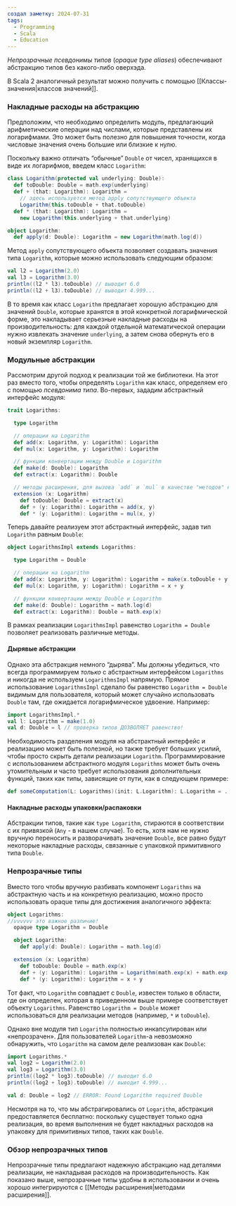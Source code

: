```yaml
---
создал заметку: 2024-07-31
tags:
  - Programming
  - Scala
  - Education
---
```

_Непрозрачные псевдонимы типов_ (_opaque type aliases_) обеспечивают абстракцию типов без какого-либо оверхэда.

В Scala 2 аналогичный результат можно получить с помощью [[Классы-значения|классов значений]].
### Накладные расходы на абстракцию
Предположим, что необходимо определить модуль, предлагающий арифметические операции над числами, которые представлены их логарифмами. Это может быть полезно для повышения точности, когда числовые значения очень большие или близкие к нулю.

Поскольку важно отличать “обычные” `Double` от чисел, хранящихся в виде их логарифмов, введем класс `Logarithm`:
```scala
class Logarithm(protected val underlying: Double):
  def toDouble: Double = math.exp(underlying)
  def + (that: Logarithm): Logarithm =
    // здесь используется метод apply сопутствующего объекта
    Logarithm(this.toDouble + that.toDouble)
  def * (that: Logarithm): Logarithm =
    new Logarithm(this.underlying + that.underlying)

object Logarithm:
  def apply(d: Double): Logarithm = new Logarithm(math.log(d))
```
Метод `apply` сопутствующего объекта позволяет создавать значения типа `Logarithm`, которые можно использовать следующим образом:
```scala
val l2 = Logarithm(2.0)
val l3 = Logarithm(3.0)
println((l2 * l3).toDouble) // выводит 6.0
println((l2 + l3).toDouble) // выводит 4.999...
```
В то время как класс `Logarithm` предлагает хорошую абстракцию для значений `Double`, которые хранятся в этой конкретной логарифмической форме, это накладывает серьезные накладные расходы на производительность: для каждой отдельной математической операции нужно извлекать значение `underlying`, а затем снова обернуть его в новый экземпляр `Logarithm`.
### Модульные абстракции
Рассмотрим другой подход к реализации той же библиотеки. На этот раз вместо того, чтобы определять `Logarithm` как класс, определяем его с помощью _псевдонима типа_. Во-первых, зададим абстрактный интерфейс модуля:
```scala
trait Logarithms:

  type Logarithm

  // операции на Logarithm
  def add(x: Logarithm, y: Logarithm): Logarithm
  def mul(x: Logarithm, y: Logarithm): Logarithm

  // функции конвертации между Double и Logarithm
  def make(d: Double): Logarithm
  def extract(x: Logarithm): Double

  // методы расширения, для вызова `add` и `mul` в качестве "методов" на Logarithm
  extension (x: Logarithm)
    def toDouble: Double = extract(x)
    def + (y: Logarithm): Logarithm = add(x, y)
    def * (y: Logarithm): Logarithm = mul(x, y)
```
Теперь давайте реализуем этот абстрактный интерфейс, задав тип `Logarithm` равным `Double`:
```scala
object LogarithmsImpl extends Logarithms:

  type Logarithm = Double

  // операции на Logarithm
  def add(x: Logarithm, y: Logarithm): Logarithm = make(x.toDouble + y.toDouble)
  def mul(x: Logarithm, y: Logarithm): Logarithm = x + y

  // функции конвертации между Double и Logarithm
  def make(d: Double): Logarithm = math.log(d)
  def extract(x: Logarithm): Double = math.exp(x)
```
В рамках реализации `LogarithmsImpl` равенство `Logarithm = Double` позволяет реализовать различные методы.
#### Дырявые абстракции
Однако эта абстракция немного “дырява”. Мы должны убедиться, что всегда программируем _только_ с абстрактным интерфейсом `Logarithms` и никогда не используем `LogarithmsImpl` напрямую. Прямое использование `LogarithmsImpl` сделало бы равенство `Logarithm = Double` видимым для пользователя, который может случайно использовать `Double` там, где ожидается логарифмическое удвоение. Например:
```scala
import LogarithmsImpl.*
val l: Logarithm = make(1.0)
val d: Double = l // проверка типов ДОЗВОЛЯЕТ равенство!
```
Необходимость разделения модуля на абстрактный интерфейс и реализацию может быть полезной, но также требует больших усилий, чтобы просто скрыть детали реализации `Logarithm`. Программирование с использованием абстрактного модуля `Logarithms` может быть очень утомительным и часто требует использования дополнительных функций, таких как типы, зависящие от пути, как в следующем примере:
```scala
def someComputation(L: Logarithms)(init: L.Logarithm): L.Logarithm = ...
```
#### Накладные расходы упаковки/распаковки
Абстракции типов, такие как `type Logarithm`, стираются в соответствии с их привязкой (`Any` - в нашем случае). То есть, хотя нам не нужно вручную переносить и разворачивать значение `Double`, все равно будут некоторые накладные расходы, связанные с упаковкой примитивного типа `Double`.
### Непрозрачные типы
Вместо того чтобы вручную разбивать компонент `Logarithms` на абстрактную часть и на конкретную реализацию, можно просто использовать opaque типы для достижения аналогичного эффекта:
```scala
object Logarithms:
//vvvvvv это важное различие!
  opaque type Logarithm = Double

  object Logarithm:
    def apply(d: Double): Logarithm = math.log(d)

  extension (x: Logarithm)
    def toDouble: Double = math.exp(x)
    def + (y: Logarithm): Logarithm = Logarithm(math.exp(x) + math.exp(y))
    def * (y: Logarithm): Logarithm = x + y
```
Тот факт, что `Logarithm` совпадает с `Double`, известен только в области, где он определен, которая в приведенном выше примере соответствует объекту `Logarithms`. Равенство `Logarithm = Double` может использоваться для реализации методов (например, `*` и `toDouble`).

Однако вне модуля тип `Logarithm` полностью инкапсулирован или «непрозрачен». Для пользователей `Logarithm`-а невозможно обнаружить, что `Logarithm` на самом деле реализован как `Double`:
```scala
import Logarithms.*
val log2 = Logarithm(2.0)
val log3 = Logarithm(3.0)
println((log2 * log3).toDouble) // выводит 6.0
println((log2 + log3).toDouble) // выводит 4.999...

val d: Double = log2 // ERROR: Found Logarithm required Double
```
Несмотря на то, что мы абстрагировались от `Logarithm`, абстракция предоставляется бесплатно: поскольку существует только одна реализация, во время выполнения не будет накладных расходов на упаковку для примитивных типов, таких как `Double`.
### Обзор непрозрачных типов
Непрозрачные типы предлагают надежную абстракцию над деталями реализации, не накладывая расходов на производительность. Как показано выше, непрозрачные типы удобны в использовании и очень хорошо интегрируются с [[Методы расширения|методами расширения]].